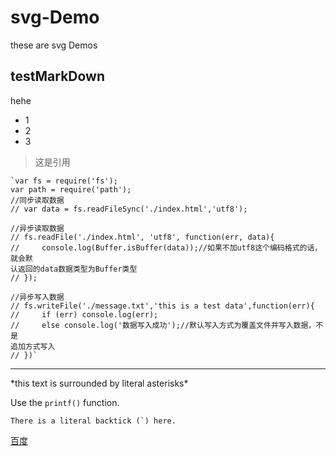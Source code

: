 # svg-Demo
these are svg Demos

## testMarkDown
hehe

* 1
* 2
* 3
> 这是引用

```text
`var fs = require('fs');
var path = require('path');
//同步读取数据
// var data = fs.readFileSync('./index.html','utf8');

//异步读取数据
// fs.readFile('./index.html', 'utf8', function(err, data){
//     console.log(Buffer.isBuffer(data));//如果不加utf8这个编码格式的话，就会默
认返回的data数据类型为Buffer类型
// });

//异步写入数据
// fs.writeFile('./message.txt','this is a test data',function(err){
//     if (err) console.log(err);
//     else console.log('数据写入成功');//默认写入方式为覆盖文件并写入数据，不是
追加方式写入
// })`
```
***

\*this text is surrounded by literal asterisks\*

Use the `printf()` function.

``There is a literal backtick (`) here.``

[百度](http://www.baidu.com)

